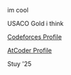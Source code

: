 im cool

USACO Gold i think

[Codeforces Profile](https://codeforces.com/profile/envyaims)

[AtCoder Profile](https://atcoder.jp/users/envifly)

Stuy '25
